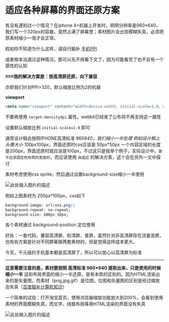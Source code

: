 # 适应各种屏幕的界面还原方案

有没有遇到过一个情况？在iphone 4+机器上开发时，明明分辨率是960*640，我们写一个320px的容器，竟然占满了屏幕宽；素材图片会出现模糊失真，必须把原素材缩小一倍才会正常。

假如你不知道为什么这样，请自行脑补 [手机PPI][1]

或者根本没遇过这种情况，那可以先不用看下文了，因为可能看完了也不会有一个感性的认知


###**我的解决方案是：按高清屏还原，向下兼容**

亦即我们针对PPI>320，默认缩放比例为2的机器

**viewport**
```HTML
<meta name="viewport" content="width=device-width, initial-scale=1.0, maximum-scale=1.0, user-scalable=no"  />
```
不要再使用 `target-densitydpi` 属性，webkit已经发了公布将不再支持这一属性

设置默认缩放比例 `initial-scale=1.0` 即可

通常设计稿会按照IPHONE高清标准 960*640，我们缩小一半处理
例如设计稿上头像大小 100px*100px，界面还原时css应该是 50px*50px
一个内容区域的长度是200px，界面还原时就应该是100px，不过这只是我举个例子，实际设计中，`是不应该固定死布局的宽度的`，而应该使用 `自适应` 的解决方案，这个会在另外一文中探讨

素材考虑使用css sprite，然后通过设置background-size缩小一半使用

![此处输入图片的描述][2]

例如上图素材为 200px*100px，css如下

```CSS
background-image: url(xxx.png);
background-repeat: no-repeat;
background-size: 100px 50px;
```
各个素材通过 background-position 定位使用

好处：一套代码，兼容高清屏、标清屏、普屏，虽然针对非高清屏存在流量浪费，也有些方案是针对不同屏幕做两套素材的，但是觉得这样成本更大。

今天，千元级的手机基本都是高清屏了，所以可以放心以高清屏为标准


----------

**这里需要注意的是，素材要按照 高清标准 960*640 提取出来，只是使用的时候缩小一半**
这和布局界面的缩小一半还原，是有本质的区别的。因为HTML渲染出来的是矢量图，而素材（png,jpg,gif）是位图，位图和矢量图的区别是经过缩放会失真（[百度脑补计算机知识][3]）

一个简单的试验：打开淘宝首页，使用浏览器缩放功能放大到200%，会看到使用素材的界面模糊失真，而文字、线框布局等用HTML渲染的界面没有失真

![此处输入图片的描述][4]


  [1]: http://www.qianduan.net/mobile-webapp-develop-essential-knowledge.html
  [2]: http://mansonchor.github.io/mobile_web_frame/images/css_spice.jpg
  [3]: http://zhidao.baidu.com/link?url=0Y4ChFZ8gU6QjrtKZX2A6QrOHHKXxzd9J8b7Rj2uyviSmOVwbRyMe3ORnm2ryc4sYDDMZ0-xAFysMxU7T3TLSq
  [4]: http://mansonchor.github.io/mobile_web_frame/images/scrall.jpg